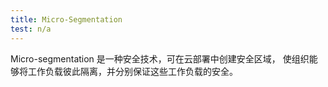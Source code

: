 ```yaml
---
title: Micro-Segmentation
test: n/a
---
```


Micro-segmentation 是一种安全技术，可在云部署中创建安全区域，
使组织能够将工作负载彼此隔离，并分别保证这些工作负载的安全。
